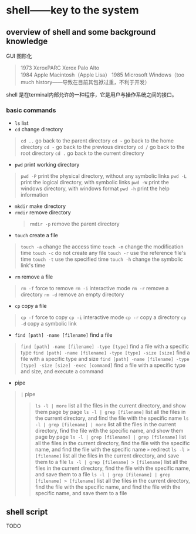 # shell——key to the system
## overview of shell and some background knowledge
GUI 图形化  
> 1973 XeroxPARC Xerox Palo Alto  
> 1984 Apple Macintosh（Apple Lisa）
> 1985 Microsoft Windows（too much history——导致在目前其包袱过重，不利于开发）

shell 是在terminal内部允许的一种程序，它是用户与操作系统之间的接口。
### basic commands
- `ls` list
- `cd` change directory
> `cd ..` go back to the parent directory
> `cd ~` go back to the home directory
> `cd -` go back to the previous directory
> `cd /` go back to the root directory
> `cd .` go back to the current directory
- `pwd` print working directory
> `pwd -P` print the physical directory, without any symbolic links
> `pwd -L` print the logical directory, with symbolic links
> `pwd -W` print the windows directory, with windows format
> `pwd -h` print the help information
- `mkdir` make directory
- `rmdir` remove directory
  > `rmdir -p` remove the parent directory
- `touch` create a file
> `touch -a` change the access time
> `touch -m` change the modification time
> `touch -c` do not create any file
> `touch -r` use the reference file's time
> `touch -t` use the specified time
> `touch -h` change the symbolic link's time
- `rm` remove a file
> `rm -f` force to remove
> `rm -i` interactive mode
> `rm -r` remove a directory
> `rm -d` remove an empty directory
- `cp` copy a file
> `cp -f` force to copy
> `cp -i` interactive mode
> `cp -r` copy a directory
> `cp -d` copy a symbolic link
- `find [path] -name [filename]` find a file
> `find [path] -name [filename] -type [type]` find a file with a specific type
> `find [path] -name [filename] -type [type] -size [size]` find a file with a specific type and size
> `find [path] -name [filename] -type [type] -size [size] -exec [command]` find a file with a specific type and size, and execute a command
- pipe 
> `|` pipe
> > `ls -l | more` list all the files in the current directory, and show them page by page
> > `ls -l | grep [filename]` list all the files in the current directory, and find the file with the specific name
> > `ls -l | grep [filename] | more` list all the files in the current directory, find the file with the specific name, and show them page by page
> > `ls -l | grep [filename] | grep [filename]` list all the files in the current directory, find the file with the specific name, and find the file with the specific name
> `>` redirect
> > `ls -l > [filename]` list all the files in the current directory, and save them to a file
> > `ls -l | grep [filename] > [filename]` list all the files in the current directory, find the file with the specific name, and save them to a file
> > `ls -l | grep [filename] | grep [filename] > [filename]` list all the files in the current directory, find the file with the specific name, and find the file with the specific name, and save them to a file
## shell script
TODO






